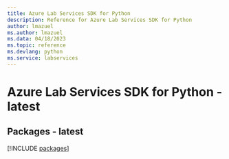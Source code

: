 ```yaml
---
title: Azure Lab Services SDK for Python
description: Reference for Azure Lab Services SDK for Python
author: lmazuel
ms.author: lmazuel
ms.data: 04/18/2023
ms.topic: reference
ms.devlang: python
ms.service: labservices
---
```

# Azure Lab Services SDK for Python - latest
## Packages - latest
[!INCLUDE [packages](lab-services-index.md)]